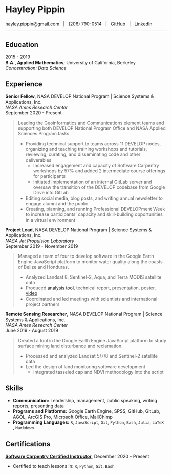Hayley Pippin
=============

[hayley.pippin@gmail.com](mailto:hayley.pippin@gmail.com)  &nbsp; |  &nbsp; (206) 790-0514  &nbsp; |  &nbsp; [GitHub](https://github.com/habpippin)  &nbsp; |  &nbsp; [LinkedIn](https://www.linkedin.com/in/hayley-pippin-0b636b116/)

                      
----



Education
---------

2015 - 2019  
**B.A., Applied Mathematics**; University of California, Berkeley  
*Concentration: Data Science*

Experience
----------

**Senior Fellow**, NASA DEVELOP National Program | Science Systems & Applications, Inc.  
*NASA Ames Research Center*  
September 2020 - Present

> Leading the Geoinformatics and Communications element teams and supporting both DEVELOP National Program Office and NASA Applied Sciences Program tasks. 
> * Providing technical support to teams across 11 DEVELOP nodes, organizing and teaching training workshops and tutorials, reviewing, curating, and disseminating code and other deliverables
>    * Increased engagement and capacity of Software Carpentry workshops by 57% and added 2 intermediate course offerings for participants
>    * Initiated implementation of an internal GitLab server and oversaw the transition of the DEVELOP codebase from Google Drive into GitLab
> * Editing social media, blog posts, and writing annual newsletter to engage alumni and the public
> * Creating, planning, and running Professional DEVELOPment Week to increase participants' capacity and skill-building opportunities in a virtual environment

**Project Lead**, NASA DEVELOP National Program | Science Systems & Applications, Inc.  
*NASA Jet Propulsion Laboratory*  
September 2019 - November 2019

> Managed a team of four to develop software in the Google Earth Engine JavaScript platform 
> to monitor water quality along the coasts of Belize and Honduras.  
> * Analyzed Landsat 8, Sentinel-2, Aqua, and Terra MODIS satellite data
> * Produced [analysis tool](https://develop-geoinformatics.users.earthengine.app/view/orcaa), technical report, presentation, poster, [video](https://www.youtube.com/watch?v=2Z5TWgxwefU)
> * Coordinated and led meetings with scientists and international project partners

**Remote Sensing Researcher**, NASA DEVELOP National Program | Science Systems & Applications, Inc.  
*NASA Ames Research Center*  
June 2019 - August 2019

> Created a tool in the Google Earth Engine JavaScript platform to study surface mining land disturbance and reclamation.
> * Processed and analyzed Landsat 5/7/8 and Sentinel-2 satellite data
> * Led the design of land monitoring software development
>     * Integrated tasseled cap and NDVI methodology into the script

Skills
------

* **Communication:** Leadership, management, public speaking, writing reports, presenting data
* **Programs and Platforms:** Google Earth Engine, SPSS, GitHub, GitLab, AGOL, ArcGIS Pro, Microsoft Office, MailChimp
* **Programming Languages:** `R`, `JavaScript`, `Git`, `Python`, `Bash`, `Julia`, `LaTeX `, `Markdown`


Certifications
--------------
**[Software Carpentry Certified Instructor](https://carpentries.org/instructors/)**, December 2020 - Present  
* Certified to teach lessons in: `R`, `Python`, `Git`, `Bash`
